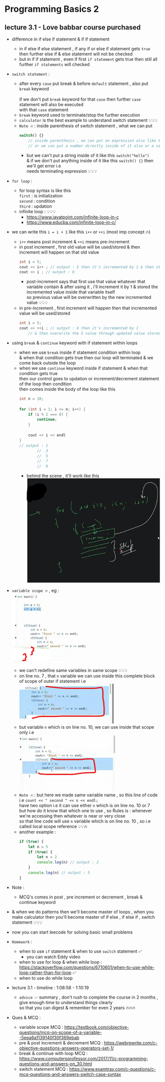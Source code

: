 # Programming Basics 2 

## lecture 3.1 - Love babbar course purchased

- difference in if else if statement & if if statement
    - in if else if else statement , 
        if any if or else if statement gets `true` then further else if & else statement will not be checked 
    - but in if if statement , even if first `if statement` gets true then still all further `if statements` will checked  
  
- `switch statement` : 
    - after every `case` put break & before `default` statement , also put `break` keyword <br>   
        if we don't put `break` keyword for that `case` then further `case` statement will also be executed <br>
        with that `case` statement
    - `break` keyword used to terminate/stop the further execution
    - `calculator` is the best example to understand switch statement 💡💡💡 
    - `Note 🔥` : inside parenthesis of switch statement , what we can put 
        ```js
        switch() {} 
            // inside parenthesis , we can put an expression also like this switch(a+2*b) 
            // or we can put a number directly inside of it also or a variable as usually we do 💡💡💡
        ```
        - but we can't put a string inside of it like this `switch("hello")` <br>
            & if we don't put anything inside of it like this `switch() {}` then we'll get error i.e <br>
            needs terminating expression 💡💡💡

- `for loop` : 
    - for loop syntax is like this <br>
        `first` : is initialization <br>
        `second` : condition <br>
        `third` : updation
    - infinite loop : 💡💡💡
        - https://www.javatpoint.com/infinite-loop-in-c
        - https://www.educba.com/infinite-loop-in-c/ 

- we can write this `i = i + 1` like this `i++` or `++i` (most imp concept 🔥)
    - `i++` means post increment & `++i` means pre-increment
    - in post increment , first old value will be used/stored & then increment will happen on that old value 
        ```cpp
        int i = 5;
        cout << i++ ; // output : 5 then it's incremented by 1 & then stored inside i -> variable 💡💡💡
        cout << i ; // output : 6
        ```
        - post-increment says that first use that value whatever that variable contain 
            & after using it , i'll increment it by 1 & stored the incremented value inside that variable itself <br> 
            so previous value will be overwritten by the new incremented value 💡💡💡
    - in pre-increment , first increment will happen then that incremented value will be used/stored 
        ```cpp
        int i = 5;
        cout << ++i ; // output : 6 then it's incremented by 1 
            // & then overwrite the 5 value through updated value stored inside i -> variable 💡💡💡
        ```

- using `break` & `continue` keyword with if statement within loops
    - when we use `break` inside if statement condition within loop <br>
        & when that condition gets true then our loop will terminated & we come back outside the loop
    - when we use `continue` keyword inside if statement & when that condition gets true <br> 
        then our control goes to updation or increment/decrement statement of the loop then condition <br>
        then comes inside the body of the loop like this
        ```cpp
        int n = 10;

        for (int i = 1; i <= n; i++) {
            if (i % 2 === 0) {
                continue;
            }

            cout << i << endl
        }
        // output : 1 
                //  3
                //  5
                //  7
                //  9
        ```
        - behind the scene , it'll work like this <br>
            ![continue keyword with for loop flow](../../notes-pics/10-lecture/lecture-10.png)

- `variable scope 🔥` , eg : <br>
    ![variable scope](../../notes-pics/10-lecture/lecture-10-0.png)
    - we can't redefine same variables in same scope 💡💡💡
    - on line no. 7 , that `n` variable we can use inside this complete block of scope of outer if statement i.e  
        ![variable scope](../../notes-pics/10-lecture/lecture-10-1.png)
    - but variable `n` which is on line no. 10, we can use inside that scope only i.e <br>
        ![variable scope](../../notes-pics/10-lecture/lecture-10-2.png)
    - `Note 🔥` : but here we made same variable name , so this line of code i.e `count << " second " << n << endl;` <br>
        have two option i.e it can use either `n` which is on line no. 10 or 7 <br>
        but how do it know that which one to use , so Rules is : whenever we're accessing then whatever is near or very close <br>
        so that line code will use `n` variable which is on line no. 10 , so i.e called local scope reference 💡💡🔥 
    - another example : 
        ```js
        if (true) {
            let n = 5 
            if (true) {
                let n = 2
                console.log(n) // output : 2
            }
            console.log(n) // output : 5
        }
        ```
- Note : 
    - MCQ's comes in post , pre increment or decrement , break & continue keyword

- & when we do patterns then we'll become master of loops , when you make calculator
    then you'll become master of if else , if else if , switch statement 💡💡💡

- now you can start leecode for solving basic small problems

- `Homework` : 
    - when to use `if` statement & when to use `switch` statement ✅
        - you can watch Eddy video 
    - when to use for loop & when while loop : https://stackoverflow.com/questions/6710601/when-to-use-while-loop-rather-than-for-loop ✅
    - when to use do while loop 

- lecture 3.1 - timeline : 1:08:58 - 1:10:19
    - `advice ✅` summary , don't rush to complete the course in 2 months , give enough time to understand things clearly <br>
        so that you can digest & remember for even 2 years 🔥🔥🔥

- Ques & MCQ : 
    - variable scope MCQ : https://testbook.com/objective-questions/mcq-on-scope-of-a-variable--5eea6a1139140f30f369ebab
    - pre & post increment & decrement MCQ : https://webrewrite.com/c-objective-questions-answers-operators-set-1/
    - break & continue with loop MCQ : https://www.computersprofessor.com/2017/11/c-programming-questions-and-answers-on_30.html
    - switch statement MCQ : https://www.examtray.com/c-questions/c-mcq-questions-and-answers-switch-case-syntax
